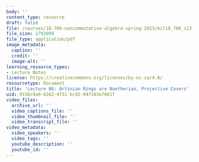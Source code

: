 ```yaml
---
body: ''
content_type: resource
draft: false
file: /courses/18-706-noncommutative-algebra-spring-2023/mit18_706_s23_lec06.pdf
file_size: 1793999
file_type: application/pdf
image_metadata:
  caption: ''
  credit: ''
  image-alt: ''
learning_resource_types:
- Lecture Notes
license: https://creativecommons.org/licenses/by-nc-sa/4.0/
resourcetype: Document
title: 'Lecture 06: Artinian Rings are Noetherian, Projective Covers'
uid: 9150c9a9-6162-4f31-bc92-04f103e7661f
video_files:
  archive_url: ''
  video_captions_file: ''
  video_thumbnail_file: ''
  video_transcript_file: ''
video_metadata:
  video_speakers: ''
  video_tags: ''
  youtube_description: ''
  youtube_id: ''
---
```

